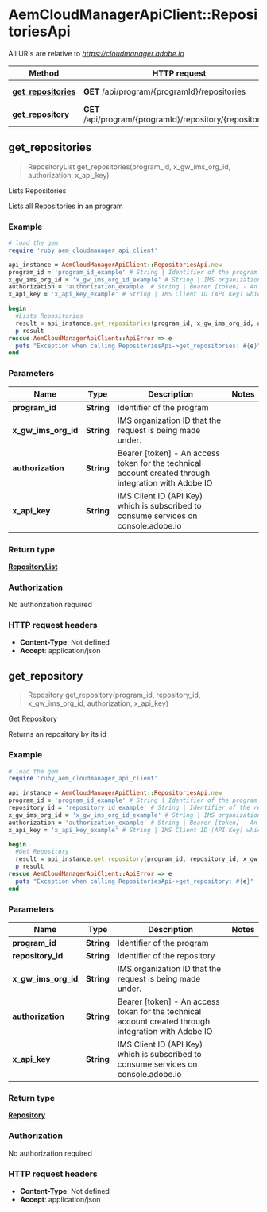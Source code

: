 # AemCloudManagerApiClient::RepositoriesApi

All URIs are relative to *https://cloudmanager.adobe.io*

Method | HTTP request | Description
------------- | ------------- | -------------
[**get_repositories**](RepositoriesApi.md#get_repositories) | **GET** /api/program/{programId}/repositories | Lists Repositories
[**get_repository**](RepositoriesApi.md#get_repository) | **GET** /api/program/{programId}/repository/{repositoryId} | Get Repository



## get_repositories

> RepositoryList get_repositories(program_id, x_gw_ims_org_id, authorization, x_api_key)

Lists Repositories

Lists all Repositories in an program

### Example

```ruby
# load the gem
require 'ruby_aem_cloudmanager_api_client'

api_instance = AemCloudManagerApiClient::RepositoriesApi.new
program_id = 'program_id_example' # String | Identifier of the program
x_gw_ims_org_id = 'x_gw_ims_org_id_example' # String | IMS organization ID that the request is being made under.
authorization = 'authorization_example' # String | Bearer [token] - An access token for the technical account created through integration with Adobe IO
x_api_key = 'x_api_key_example' # String | IMS Client ID (API Key) which is subscribed to consume services on console.adobe.io

begin
  #Lists Repositories
  result = api_instance.get_repositories(program_id, x_gw_ims_org_id, authorization, x_api_key)
  p result
rescue AemCloudManagerApiClient::ApiError => e
  puts "Exception when calling RepositoriesApi->get_repositories: #{e}"
end
```

### Parameters


Name | Type | Description  | Notes
------------- | ------------- | ------------- | -------------
 **program_id** | **String**| Identifier of the program | 
 **x_gw_ims_org_id** | **String**| IMS organization ID that the request is being made under. | 
 **authorization** | **String**| Bearer [token] - An access token for the technical account created through integration with Adobe IO | 
 **x_api_key** | **String**| IMS Client ID (API Key) which is subscribed to consume services on console.adobe.io | 

### Return type

[**RepositoryList**](RepositoryList.md)

### Authorization

No authorization required

### HTTP request headers

- **Content-Type**: Not defined
- **Accept**: application/json


## get_repository

> Repository get_repository(program_id, repository_id, x_gw_ims_org_id, authorization, x_api_key)

Get Repository

Returns an repository by its id

### Example

```ruby
# load the gem
require 'ruby_aem_cloudmanager_api_client'

api_instance = AemCloudManagerApiClient::RepositoriesApi.new
program_id = 'program_id_example' # String | Identifier of the program
repository_id = 'repository_id_example' # String | Identifier of the repository
x_gw_ims_org_id = 'x_gw_ims_org_id_example' # String | IMS organization ID that the request is being made under.
authorization = 'authorization_example' # String | Bearer [token] - An access token for the technical account created through integration with Adobe IO
x_api_key = 'x_api_key_example' # String | IMS Client ID (API Key) which is subscribed to consume services on console.adobe.io

begin
  #Get Repository
  result = api_instance.get_repository(program_id, repository_id, x_gw_ims_org_id, authorization, x_api_key)
  p result
rescue AemCloudManagerApiClient::ApiError => e
  puts "Exception when calling RepositoriesApi->get_repository: #{e}"
end
```

### Parameters


Name | Type | Description  | Notes
------------- | ------------- | ------------- | -------------
 **program_id** | **String**| Identifier of the program | 
 **repository_id** | **String**| Identifier of the repository | 
 **x_gw_ims_org_id** | **String**| IMS organization ID that the request is being made under. | 
 **authorization** | **String**| Bearer [token] - An access token for the technical account created through integration with Adobe IO | 
 **x_api_key** | **String**| IMS Client ID (API Key) which is subscribed to consume services on console.adobe.io | 

### Return type

[**Repository**](Repository.md)

### Authorization

No authorization required

### HTTP request headers

- **Content-Type**: Not defined
- **Accept**: application/json

